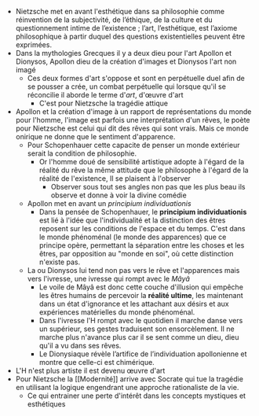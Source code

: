 - Nietzsche met en avant l'esthétique dans sa philosophie comme réinvention de la subjectivité, de l’éthique, de la culture et du questionnement intime de l’existence ; l’art, l’esthétique, est l’axiome philosophique à partir duquel des questions existentielles peuvent être exprimées.
- Dans la mythologies Grecques il y a deux dieu pour l'art Apollon et Dionysos, Apollon dieu de la création d'images et Dionysos l'art non imagé
	- Ces deux formes d'art s'oppose et sont en perpétuelle duel afin de se pousser a crée, un combat perpétuelle qui lorsque qu'il se réconcilie il aborde le terme d'*art*, d'œuvre d'art
		- C'est pour Nietzsche la tragédie attique
- Apollon et la création d'image à un rapport de représentations du monde pour l'homme, l'image est parfois une interprétation d'un rêves, le poète pour Nietzsche est celui qui dit des rêves qui sont vrais. Mais ce monde onirique ne donne que le sentiment d'apparence.
	- Pour Schopenhauer cette capacite de penser un monde extérieur serait la condition de philosophie.
		- Or l'homme doué de sensibilité artistique adopte à l'égard de la réalité du rêve la même attitude que
		  le philosophe à l'égard de la réalité de l'existence, Il se plaisent à l'observer
			- Observer sous tout ses angles non pas que les plus beau ils observe et donne à voir la divine comédie
	- Apollon met en avant un *principium individuationis*
		- Dans la pensée de Schopenhauer, le **principium individuationis** est lié à l'idée que l'individualité et la distinction des êtres reposent sur les conditions de l'espace et du temps. C'est dans le monde phénoménal (le monde des apparences) que ce principe opère, permettant la séparation entre les choses et les êtres, par opposition au "monde en soi", où cette distinction n'existe pas.
	- La ou Dionysos lui tend non pas vers le rêve et l'apparences mais vers l'ivresse, une ivresse qui rompt avec le *Mâyâ*
		- Le voile de Mâyâ est donc cette couche d'illusion qui empêche les êtres humains de percevoir la **réalité ultime**, les maintenant dans un état d'ignorance et les attachant aux désirs et aux expériences matérielles du monde phénoménal.
		- Dans l'ivresse l'H rompt avec le quotidien il marche danse vers un supérieur, ses gestes traduisent son ensorcèlement. Il ne marche plus n'avance plus car il se sent comme un dieu, dieu qu'il a vu dans ses rêves.
		- Le Dionysiaque révèle l’artifice de l’individuation apollonienne et montre que celle-ci est
		  chimérique.
- L'H n'est plus artiste il est devenu œuvre d'art
- Pour Nietzsche la [[Modernité]] arrive avec Socrate qui tue la tragédie en utilisant la logique engendrant une approche rationaliste de la vie.
	- Ce qui entrainer une perte d'intérêt dans les concepts mystiques et esthétiques